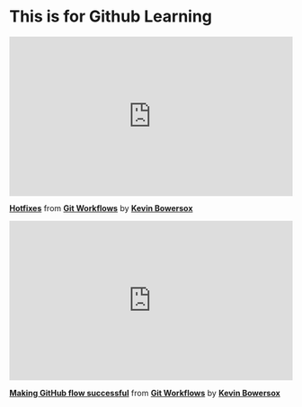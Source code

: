<h1>This is for Github Learning</h1>
<div style="position:relative;height:0;padding-bottom:56.25%"><iframe width="640" height="360" src="https://www.linkedin.com/learning/embed/git-workflows/hotfixes?autoplay=false&claim=AQGF5LF8ekcNHQAAAYhr8MjHhoxaYRG88HvIAgyc1EYb2-Nyi1dmxNA2EVhuN-6LUlS3hkfo_WKY1oOokti6FoSfiPPZAHKM9LyGr3tI3a3CoWMJRJhWP3nLzvb8I_CikTZQarPbeC0lQwpuocWJzThYH54M3vuXmynaqD-ZRmg1EWoN_cDl2Z0bdsiy2lNL-N566oh3Rxn76JadOVKpvPbeb9l9BYaEMHpRrcLCD74Hp3vu5H7ymRZNNM_xjM62yqkmkSf8KOu91y-YewP19VbaW2w-0AGlPWVrvkqNf8hEDv5f8MON5t9pu8t3FEsgEeDutCVQ3FzVGVCcSHVdB5K6DZJ4SDxkVDsocFyj7Roox--Mivneb99q6rQpD_sgTJbW2xrQt0JHMY3oilS7e8kuLvcT4vNKI5dO7tvykILe8l-g14OsRYisvy8NaNfO-azhZlRjrKYPrGuVMp34UvpfJRAKcSoM90lgCzWHBUI00eG-AiTh1IC3JMLc_DKZNUNSwldL_JNTjn7fDx1Ja8gM4D_UUpTJPM_mbfIAE-pSFlOJxNlFIGvE4Q6U5XR-Y9EWnZi4w9hrlay5QygtcbYelK0bWUqsS78oaDy0MQfjqy3ecXchipvZ8Qa1vujT-wkvLDjre4zMcoAL6jmfEC-jNlZIUZZzLd5Czy73aV-BIA6ezDT7qtW7x4u04rKPylbictK0iPqVOMmj62TLdNiq-H3UFVsRKGz72AkkU0-khsDzXjCnif0lb-v6SrRf5SAMhGGRDjhSo9pGKDEsYJ2iqkGMwZ8rt65IA_21sD2KNA3ZEQK3XNjQFCiolPVj8a0YGKWqMg4J4C-pMJbwbwTVpn9mmi4NC9lSgz-Z_IqlbM9gB2pnUSJXxztsQutppLQJzIpwepdXwo3OKmr2zlY8hWMawk_nBFLiLs6-jYufeKiiNtduWz5irsDTHqOnqkpgXhDEiNcWxoCUC5VYFZaWUWxET2DzdA5fp_r82QNm8HIuZ0WN68Od3k6pV0zPIr2pRHUAZbLjX7VmhOnyWbkjIaAEUc7LonZgTW_Tltr4iBTOqfvx8P8O6p3sXgo3ctru-awApkqQp-JWKE7N7UQdnm1OwyJqrs7beEYOpJLpupL3pcLFsoOB-jkTd9UTG7HokweNgo0aKrMaIZPVUOV7EnVM7fJOIuy2Vwh3joWPKnpL44MaHDFm10etLSOD7YAsXXvOICrNMQwlhhPWlxsvInQ&lipi=urn%3Ali%3Apage%3Ad_learning_content%3BCDdJkzy%2FQjWe83fWKBgwxQ%3D%3D&licu" mozallowfullscreen="true" webkitallowfullscreen="true" allowfullscreen="true" frameborder="0" style="position:absolute;width:100%;height:100%;left:0"></iframe></div><p><strong><a href="https://www.linkedin.com/learning/git-workflows/hotfixes?trk=embed_lil">Hotfixes</a></strong> from <strong><a href="https://www.linkedin.com/learning/git-workflows?trk=embed_lil">Git Workflows</a></strong> by <strong><a href="https://www.linkedin.com/learning/instructors/kevin-bowersox?trk=embed_lil">Kevin Bowersox</a></strong></p>
<div style="position:relative;height:0;padding-bottom:56.25%"><iframe width="640" height="360" src="https://www.linkedin.com/learning/embed/git-workflows/making-github-flow-successful?autoplay=false&claim=AQG8fLCbOhyfBQAAAYhsBFtiNxw095bIy_7DaeoX6gt1PkyG6FWIyTpN9FnERSi8Coua5byalkoQ32yiQ8ICc56Td_iYu8Dle-DeiKpGNKSjlA9akNDojtOh8OvUoIw-GvmuiFbBJMnfl-mzeIrqqAZhjFtuqeFVf3uSD8b92jF1Vn1WLjCTeu3yo2FoKqFr7AQPnlEGO0FRcVjWI8MHpSz8AsJZl3eDU5irAtx3vh9DqatUuTUNCmTiZJRgSncUFhldrc2hQaytqH8A_051467T4mR72LjnqpbFy2bgDeGm1otMonkoWVhfF2V8KiSSFAF2hKS4ZvgzUmqeEQXEkD19FTHmh96gOwbxPfecFFnzczB-53LOcEIe3N0DcsVhhaJnXsumBtEJe6ltnLft6jUnanGMAA75UPIFNItbPVEUP1nsYUSWnVylp7H7AgKTlCvwy_Hgaj0isr28nFocCfmxDioatmd2hwS7LO2VoZDR9qKEYpcBeQFjdOGaawjlN6VlH_d2F5GSJYk1_7ehxb8eEEHebsKwpPNgd_Vwy59APjb-3c1zvkxRaBPHi_CxnJKdKCN35PBGP77J_akK6WUVOZ3iJOn5oSW1ypb_txIWl54UiaXA8a-MfkC9-W_L-Mq8IN4W6A1X2VkOzUzrEDBT2hH5OIrlYGeFhmCNz9ydtjCdIw-guDP5MW73E03G1VoweSSRFHX5Y0bf6d4LpORcc-IePWnslJ_Xw5NhYZykSWjO0QJIFaiB7Aq2wB7TPYqJ5NmIs3L-LTAkqcZ8iufViCtC8KwBo0lFbAbY5hwTZBW1rwPx5WElEan2Mcp-eIThamPsc4tdgADOfDYCnnD-f3kDLFjKz0Qbvx-q2H6eoBa6BOVN2FvtCnYYsEca8ut3BAPbRXxmreqcLv8BemWmQKZz078cIc5U9NDhknrpMw5CZgjjAv9PpEUeI1fx6er9YLX4qQ6e9pawe4ET5O6ja26tWNF_-m3dbp0U0BG0pv66qcJ94o762iA4HH-XPpfY6zL1tOvOkWoY2LsUFgf0Xk10yw6V3W_6966QWnNdEeZaDv6DxsMNaJDCUPPZnvILLAY6XqN3Pji-hjzYc6JNFPv49nxg1CNrn_u0teEIuxtnj__wQleNLqsT2sRzxuQxcExgPjl0mJaybieClU7gMtMDhY9sFkkldMZNV1MoIGnJDqXp0zu9y1-cttRNizIAaWeiBH8qR06swaTZhj-Dqzg&lipi=urn%3Ali%3Apage%3Ad_learning_content%3BKYheoWOpQZ%2BLUGOgMoQWQA%3D%3D&licu" mozallowfullscreen="true" webkitallowfullscreen="true" allowfullscreen="true" frameborder="0" style="position:absolute;width:100%;height:100%;left:0"></iframe></div><p><strong><a href="https://www.linkedin.com/learning/git-workflows/making-github-flow-successful?trk=embed_lil">Making GitHub flow successful</a></strong> from <strong><a href="https://www.linkedin.com/learning/git-workflows?trk=embed_lil">Git Workflows</a></strong> by <strong><a href="https://www.linkedin.com/learning/instructors/kevin-bowersox?trk=embed_lil">Kevin Bowersox</a></strong></p>
